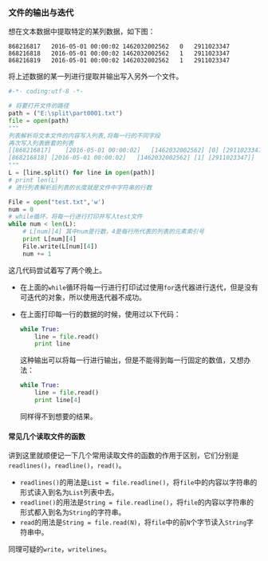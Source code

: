### 文件的输出与迭代

想在文本数据中提取特定的某列数据，如下图：

```
868216817	2016-05-01 00:00:02	1462032002562	0	2911023347
868216818	2016-05-01 00:00:02	1462032002562	1	2911023347
868216819	2016-05-01 00:00:02	1462032002562	1	2911023347
```

将上述数据的某一列进行提取并输出写入另外一个文件。

```python
#-*- coding:utf-8 -*-

# 将要打开文件的路径
path = ("E:\split\part0001.txt")
file = open(path)
"""
列表解析将文本文件的内容写入列表,将每一行的不同字段
再次写入列表嵌套的列表
[[868216817]	[2016-05-01 00:00:02]	[1462032002562]	[0]	[2911023347]
[868216818]	[2016-05-01 00:00:02]	[1462032002562]	[1]	[2911023347]]
"""
L = [line.split() for line in open(path)]
# print len(L)
# 进行列表解析后列表的长度就是文件中字符串的行数

File = open("test.txt",'w')
num = 0
# while循环，将每一行进行打印并写入test文件
while num < len(L):
    # L[num][4] 其中num是行数，4是每行所代表的列表的元素索引号
    print L[num][4]
    File.write(L[num][4])
    num += 1
```

这几代码尝试着写了两个晚上。

* 在上面的`while`循环将每一行进行打印试过使用`for`迭代器进行迭代，但是没有可迭代的对象，所以使用迭代器不成功。

* 在上面打印每一行的数据的时候，使用过以下代码：

  ```python
  while True:
      line = file.read()
      print line
  ```

  这种输出可以将每一行进行输出，但是不能得到每一行固定的数值，又想办法：

  ```python
  while True:
      line = file.read()
      print line[4]
  ```

  同样得不到想要的结果。

#### 常见几个读取文件的函数

讲到这里就顺便记一下几个常用读取文件的函数的作用于区别，它们分别是`readlines()`，`readline()`，`read()`。

* `readlines()`的用法是`List = file.readline()`，将`file`中的内容以字符串的形式读入到名为`List`列表中去。
* `readline()`的用法是`String = file.readline()`，将`file`的内容以字符串的形式都入到名为`String`的字符串。
* `read`的用法是`String = file.read(N)`，将`file`中的前`N`个字节读入`String`字符串中。

同理可疑的`write`，`writelines`。


